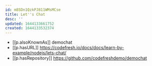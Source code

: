 ```yaml
---
id: m8SDn1QzkPJ811WMsMCse
title: Let''s Chat
desc: ''
updated: 1644133661752
created: 1644133532374
---
```


- [[p.alsoKnownAs]] demochat
- [[p.hasURL]] https://codefresh.io/docs/docs/learn-by-example/nodejs/lets-chat/
- [[p.hasRepository]] https://github.com/codefreshdemo/demochat
